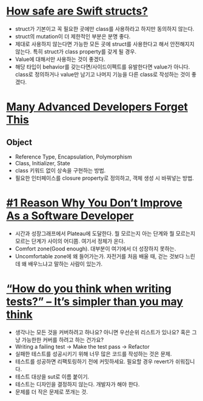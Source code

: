 # [How safe are Swift structs?](https://youtu.be/3zSuAkIt9jY)
- struct가 기본이고 꼭 필요한 곳에만 class를 사용하라고 하지만 동의하지 않는다.
- struct의 mutation이 더 제한적인 부분은 분명 좋다.
- 제대로 사용하지 않는다면 가능한 모든 곳에 struct를 사용한다고 해서 안전해지지 않는다. 특히 struct가 class property를 갖게 될 경우.
- Value에 대해서만 사용하는 것이 좋겠다.
- 해당 타입이 behavior를 갖는다면/사이드이펙트를 유발한다면 value가 아니다. class로 정의하거나 value만 남기고 나머지 기능을 다른 class로 작성하는 것이 좋겠다.

# [Many Advanced Developers Forget This](https://www.youtube.com/watch?v=nh5LipqIt4g)
## Object
- Reference Type, Encapsulation, Polymorphism
- Class, Initializer, State
- class 키워드 없이 상속을 구현하는 방법.
- 필요한 인터페이스를 closure property로 정의하고, 객체 생성 시 바꿔넣는 방법.

# [#1 Reason Why You Don’t Improve As a Software Developer](https://www.youtube.com/watch?v=csm6kK8jUkY)
- 시간과 성장그래프에서 Plateau에 도달한다. 뭘 모르는지 아는 단계와 뭘 모르는지 모르는 단계가 사이의 어디쯤. 여기서 정체가 온다.
- Comfort zone(Good enough). 대부분이 여기에서 더 성장하지 못하는.
- Uncomfortable zone에 왜 들어가는가. 자전거를 처음 배울 때, 걷는 것보다 느린데 왜 배우느냐고 말하는 사람이 있는가.

# [“How do you think when writing tests?” – It’s simpler than you may think](https://www.youtube.com/watch?v=9CyIrbCNWPs)
- 생각나는 모든 것을 커버하려고 하나요? 아니면 우선순위 리스트가 있나요? 혹은 그냥 가능한한 커버를 하려고 하는 건가요?
- Writing a failing test -> Make the test pass -> Refactor
- 실패한 테스트를 성공시키기 위해 너무 많은 코드를 작성하는 것은 문제.
- 테스트를 성공하면 리팩토링하기 전에 커밋하세요. 필요할 경우 revert가 쉬워집니다.
- 테스트 대상을 sut로 이름 붙이기.
- 테스트는 디자인을 결정하지 않는다. 개발자가 해야 한다.
- 문제를 더 작은 문제로 쪼개는 것.
